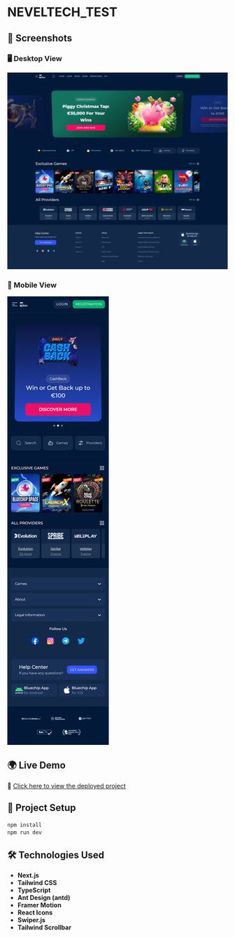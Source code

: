 # NEVELTECH_TEST

## 📸 Screenshots

### 🖥️ Desktop View

![Desktop View](./public/demo/desktop.jpeg)

### 📱 Mobile View

![Mobile View](./public/demo/mobile.png)

## 🌍 Live Demo

🚀 [Click here to view the deployed project](https://neveltech-test3.vercel.app/)

## 🚀 Project Setup

```sh
npm install
npm run dev
```

## 🛠️ Technologies Used

- **Next.js**
- **Tailwind CSS**
- **TypeScript**
- **Ant Design (antd)**
- **Framer Motion**
- **React Icons**
- **Swiper.js**
- **Tailwind Scrollbar**
